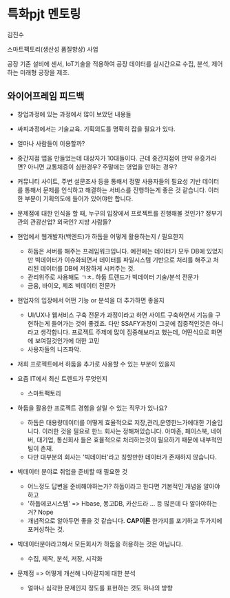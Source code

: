 # 특화pjt 멘토링

김진수

스마트팩토리(생산성 품질향상) 사업

공장 기존 설비에 센서, IoT기술을 적용하여 공장 데이터를 실시간으로 수집, 분석, 제어하는 미래형 공장을 제조.

## 와이어프레임 피드백

- 창업과정에 있는 과정에서 많이 보았던 내용들
- 싸피과정에서는 기술교육. 기획의도를 명확히 잡을 필요가 있다. 

- 얼마나 사람들이 이용할까?
- 중간지점 앱을 만들었는데 대상자가 10대들이다. 근데 중간지점이 만약 유흥가라면? 아니면 교통체증이 심한경우? 주말에는 영업을 안하는 경우?
- 커뮤니티 사이트, 주변 설문조사 등을 통해서 정말 사용자들의 필요성 기반 데이터를 통해서 문제를 인식하고 해결하는 서비스를 진행하는게 좋은 것 같습니다. 이러한 부분이 기획의도에 들어가 있어야만 합니다.
- 문제점에 대한 인식을 할 때, 누구의 입장에서 프로젝트를 진행해볼 것인가? 정부기관의 관광산업? 외국인? 지방 사람들?

- 현업에서 웹개발자(백엔드)가 하둡을 어떻게 활용하는지 / 필요한지 
  - 하둡은 서버를 해주는 프레임워크입니다. 예전에는 데이터가 모두 DB에 있었지만 빅데이터가 이슈화되면서 데이터를 파일시스템 기반으로 처리를 해주고 처리된 데이터를 DB에 저장하게 시켜주는 것.
  - 관리위주로 사용해도 ㄱㅊ. 하둡 트렌드가 빅데이터 기술/분석 전문가
  - 금융, 바이오, 제조 빅데이터 전문가

- 현업자의 입장에서 어떤 기능 or 분석을 더 추가하면 좋을지
  - UI/UX나 웹서비스 구축 전문가 과정이라고 하면 사이트 구축하면서 기능을 구현하는게 들어가는 것이 좋겠죠. 다만 SSAFY과정이 그곳에 집중적인것은 아니라고 생각합니다. 프로젝트 주제에 많이 집중해보라고 했는데, 어떤식으로 화면에 보여질것인가에 대한 고민
  - 사용자들의 니즈파악.

- 저희 프로젝트에서 하둡을 추가로 사용할 수 있는 부분이 있을지

- 요즘 IT에서 최신 트렌드가 무엇인지
  - 스마트팩토리

- 하둡을 활용한 프로젝트 경험을 살릴 수 있는 직무가 있나요? 
  - 하둡은 대용량데이터를 어떻게 효율적으로 저장,관리,운영한느가에대한 기술입니다. 이러한 것을 필요로 한느 회사는 정해져있습니다. 아마존, 페이스북, 네이버, 대기업, 통신회사 들은 효율적으로 처리하는것이 필요하기 때문에 내부적인 팀이 존재.
  - 다만 대부분의 회사는 '빅데이터'라고 칭할만한 데이터가 존재하지 않습니다.

- 빅데이터 분야로 취업을 준비할 때 필요한 것
  - 어느정도 답변을 준비해야하는가? 하둡이라고 한다면 기본적인 개념을 알아야하고
  - '하둡에코시스템' => Hbase, 몽고DB, 카산드라 ... 등 많은데 다 알아야하는거? Nope
  - 개념적으로 알아두면 좋을 것 같습니다. **CAP이론** 한가지를 포기하고 두가지에 포커싱하는 것.

- 빅데이터분야라고해서 모든회사가 하둡을 허용하는 것은 아닙니다.
  - 수집, 제작, 분석, 저장, 시각화

- 문제점 => 어떻게 개선해 나아갈지에 대한 분석
  - 얼마나 심각한 문제인지 정도를 표현하는 것도 하나의 방향

